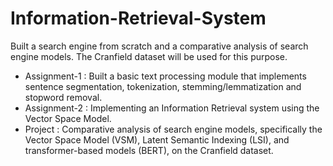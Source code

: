 # Information-Retrieval-System
Built a search engine from scratch and a comparative analysis of search engine models. The Cranfield dataset will be used for this purpose.

- Assignment-1 : Built a basic text processing module that implements sentence segmentation, tokenization, stemming/lemmatization and stopword removal.
- Assignment-2 : Implementing an Information Retrieval system using the Vector Space Model.
- Project : Comparative analysis of search engine models, specifically the Vector Space Model (VSM), Latent Semantic Indexing (LSI), and transformer-based models (BERT), on the Cranfield dataset.
